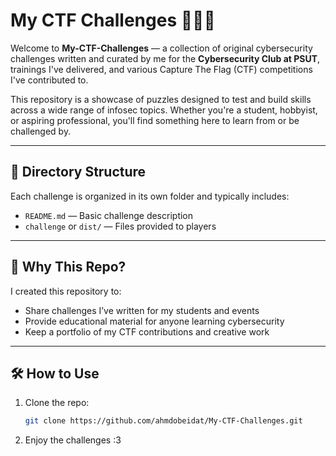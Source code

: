 # My CTF Challenges 🕵️‍♂️🔐

Welcome to **My-CTF-Challenges** — a collection of original cybersecurity challenges written and curated by me for the **Cybersecurity Club at PSUT**, trainings I've delivered, and various Capture The Flag (CTF) competitions I've contributed to.

This repository is a showcase of puzzles designed to test and build skills across a wide range of infosec topics. Whether you're a student, hobbyist, or aspiring professional, you'll find something here to learn from or be challenged by.

---

## 📁 Directory Structure

Each challenge is organized in its own folder and typically includes:

- `README.md` — Basic challenge description
- `challenge` or `dist/` — Files provided to players

---

## 🧠 Why This Repo?

I created this repository to:

- Share challenges I’ve written for my students and events
- Provide educational material for anyone learning cybersecurity
- Keep a portfolio of my CTF contributions and creative work

---

## 🛠 How to Use

1. Clone the repo:  
   ```bash
   git clone https://github.com/ahmdobeidat/My-CTF-Challenges.git
   ```
2. Enjoy the challenges :3 
